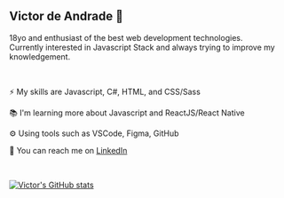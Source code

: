 ## Victor de Andrade :wave:

18yo and enthusiast of the best web development technologies.<br>
Currently interested in Javascript Stack and always trying to improve my knowledgement.<br>

<br>


:zap: My skills are Javascript, C#, HTML, and CSS/Sass<br>

:books: I'm learning more about Javascript and ReactJS/React Native

:gear: Using tools such as VSCode, Figma, GitHub<br>

:envelope_with_arrow: You can reach me on [LinkedIn](https://www.linkedin.com/in/victordeandrade11/)

<br>

[![Victor's GitHub stats](https://github-readme-stats.vercel.app/api?username=VictorAndrade11&show_icons=true&theme=radical)](https://github.com/VictorAndrade11/github-readme-stats)
